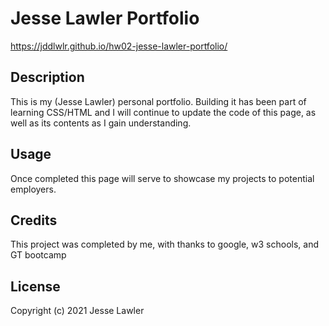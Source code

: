 # Jesse Lawler Portfolio
https://jddlwlr.github.io/hw02-jesse-lawler-portfolio/

## Description

This is my (Jesse Lawler) personal portfolio. Building it has been part of learning CSS/HTML and I will continue to update the code of this page, as well as its contents as I gain understanding. 

## Usage

Once completed this page will serve to showcase my projects to potential employers. 


## Credits

This project was completed by me, with thanks to google, w3 schools, and GT bootcamp


## License

Copyright (c) 2021 Jesse Lawler
